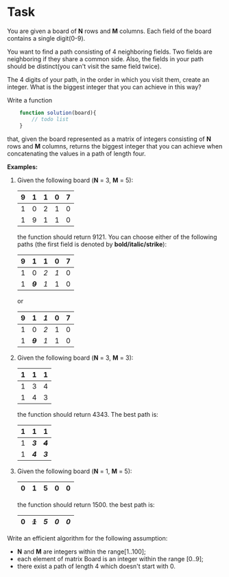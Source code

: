 # **Task**
You are given a board of **N** rows and **M** columns. Each field of the board contains a single digit(0-9).

You want to find a path consisting of 4 neighboring fields. Two fields are neighboring if they share a common side. Also, the fields in your path should be distinct(you can't visit the same field twice).

The 4 digits of your path, in the order in which you visit them, create an integer. What is the biggest integer that you can achieve in this way?

Write a function

```javascript
    function solution(board){
        // todo list
    }
```

that, given the board represented as a matrix of integers consisting of **N** rows and **M** columns, returns the biggest integer that you can achieve when concatenating the values in a path of length four.

**Examples:**

1. Given the following board (**N** = 3, **M** = 5):
   
   | 9   | 1   | 1   | 0   | 7   |
   | --- | --- | --- | --- | --- |
   | 1   | 0   | 2   | 1   | 0   |
   | 1   | 9   | 1   | 1   | 0   |

   the function should return 9121. You can choose either of the following paths (the first field is denoted by **bold/italic/strike**):

   | 9   | 1           | 1   | 0   | 7   |
   | --- | ----------- | --- | --- | --- |
   | 1   | 0           | *2* | *1* | 0   |
   | 1   | ~~***9***~~ | *1* | 1   | 0   |

   or

   | 9   | 1           | *1* | 0   | 7   |
   | --- | ----------- | --- | --- | --- |
   | 1   | 0           | *2* | 1   | 0   |
   | 1   | ~~***9***~~ | *1* | 1   | 0   |

2. Given the following board (**N** = 3, **M** = 3):
   
   | 1   | 1   | 1   |
   | --- | --- | --- |
   | 1   | 3   | 4   |
   | 1   | 4   | 3   |

   the function should return 4343. The best path is:

   | 1   | 1       | 1           |
   | --- | ------- | ----------- |
   | 1   | ***3*** | ~~***4***~~ |
   | 1   | ***4*** | ***3***     |

3. Given the following board (**N** = 1, **M** = 5):
    
   | 0   | 1   | 5   | 0   | 0   |
   | --- | --- | --- | --- | --- |

   the function should return 1500. the best path is:

   | 0   | ~~*1*~~ | *5* | *0* | *0* |
   | --- | ------- | --- | --- | --- |

Write an efficient algorithm for the following assumption:

* **N** and **M** are integers within the range[1..100];
* each element of matrix Board is an integer within the range [0..9];
* there exist a path of length 4 which doesn't start with 0.